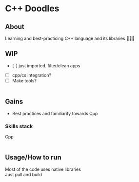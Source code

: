# C++ Doodles

## About
Learning and best-practicing C++ language and its libraries 📝🧑‍🎓

## WIP
- [-] just imported. filter/clean apps
- [ ] cpp/cs integration?
- [ ] Make tools?
<br><br>

## Gains
- Best practices and familiarity towards Cpp

### Skills stack
Cpp
<br><br>

## Usage/How to run
Most of the code uses native libraries<br>
Just pull and build